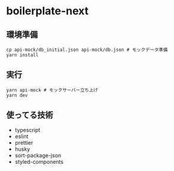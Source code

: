 # boilerplate-next

## 環境準備

```shell script
cp api-mock/db_initial.json api-mock/db.json # モックデータ準備
yarn install
```

## 実行

```shell script
yarn api-mock # モックサーバー立ち上げ
yarn dev
```

## 使ってる技術

-   typescript
-   eslint
-   prettier
-   husky
-   sort-package-json
-   styled-components
